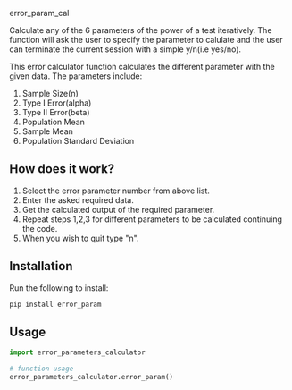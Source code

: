 error_param_cal

Calculate any of the 6 parameters of the power of a test iteratively.
The function will ask the user to specify the parameter to calulate and the user can terminate the current session with a simple y/n(i.e yes/no).

This error calculator function calculates the different parameter with the given data. The parameters include:

1. Sample Size(n)
2. Type I Error(alpha)
3. Type II Error(beta)
4. Population Mean
5. Sample Mean
6. Population Standard Deviation
 
## How does it work?

1. Select the error parameter number from above list.
2. Enter the asked required data.
3. Get the calculated output of the required parameter.
4. Repeat steps 1,2,3 for different parameters to be calculated continuing the code.
5. When you wish to quit type "n".


## Installation

Run the following to install:

```python
pip install error_param
```

## Usage

```python
import error_parameters_calculator

# function usage
error_parameters_calculator.error_param()

```


